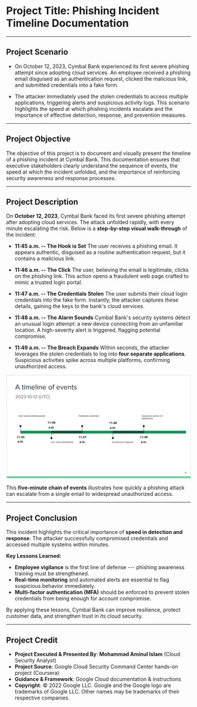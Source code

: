 # Project Title: Phishing Incident Timeline Documentation

------------------------------------------------------------------------

## Project Scenario

- On October 12, 2023, Cymbal Bank experienced its first severe phishing
attempt since adopting cloud services.
An employee received a phishing email disguised as an authentication
request, clicked the malicious link, and submitted credentials into a
fake form.

- The attacker immediately used the stolen credentials to access multiple
applications, triggering alerts and suspicious activity logs.
This scenario highlights the speed at which phishing incidents escalate
and the importance of effective detection, response, and prevention
measures.

------------------------------------------------------------------------

## Project Objective

The objective of this project is to document and visually present the
timeline of a phishing incident at Cymbal Bank. This documentation
ensures that executive stakeholders clearly understand the sequence of
events, the speed at which the incident unfolded, and the importance of
reinforcing security awareness and response processes.

------------------------------------------------------------------------

## Project Description

On **October 12, 2023**, Cymbal Bank faced its first severe phishing
attempt after adopting cloud services. The attack unfolded rapidly, with
every minute escalating the risk. Below is a **step-by-step visual
walk-through** of the incident:

-   **11:45 a.m. -- The Hook is Set**
    The user receives a phishing email. It appears authentic, disguised
    as a routine authentication request, but it contains a malicious
    link.

-   **11:46 a.m. -- The Click**
    The user, believing the email is legitimate, clicks on the phishing
    link. This action opens a fraudulent web page crafted to mimic a
    trusted login portal.

-   **11:47 a.m. -- The Credentials Stolen**
    The user submits their cloud login credentials into the fake form.
    Instantly, the attacker captures these details, gaining the keys to
    the bank's cloud services.

-   **11:48 a.m. -- The Alarm Sounds**
    Cymbal Bank's security systems detect an unusual login attempt: a
    new device connecting from an unfamiliar location. A high-severity
    alert is triggered, flagging potential compromise.

-   **11:49 a.m. -- The Breach Expands**
    Within seconds, the attacker leverages the stolen credentials to log
    into **four separate applications**. Suspicious activities spike
    across multiple platforms, confirming unauthorized access.

![Timeline of Events](https://raw.githubusercontent.com/aminbiography/Google-Cloud-Cybersecurity-Professional-Certificate/main/bar-graph-chart-image/Document%20a%20timeline%20of%20events.jpg)

This **five-minute chain of events** illustrates how quickly a phishing
attack can escalate from a single email to widespread unauthorized
access.

------------------------------------------------------------------------

## Project Conclusion

This incident highlights the critical importance of **speed in detection
and response**. The attacker successfully compromised credentials and
accessed multiple systems within minutes.

**Key Lessons Learned:**
- **Employee vigilance** is the first line of defense --- phishing
awareness training must be strengthened.
- **Real-time monitoring** and automated alerts are essential to flag
suspicious behavior immediately.
- **Multi-factor authentication (MFA)** should be enforced to prevent
stolen credentials from being enough for account compromise.

By applying these lessons, Cymbal Bank can improve resilience, protect
customer data, and strengthen trust in its cloud security.

------------------------------------------------------------------------

## Project Credit  
- **Project Executed & Presented By**: **Mohammad Aminul Islam** (Cloud Security Analyst)  
- **Project Source**: Google Cloud Security Command Center hands-on project (Coursera)  
- **Guidance & Framework**: Google Cloud documentation & instructions  
- **Copyright**: © 2022 Google LLC. Google and the Google logo are trademarks of Google LLC. Other names may be trademarks of their respective companies.  
